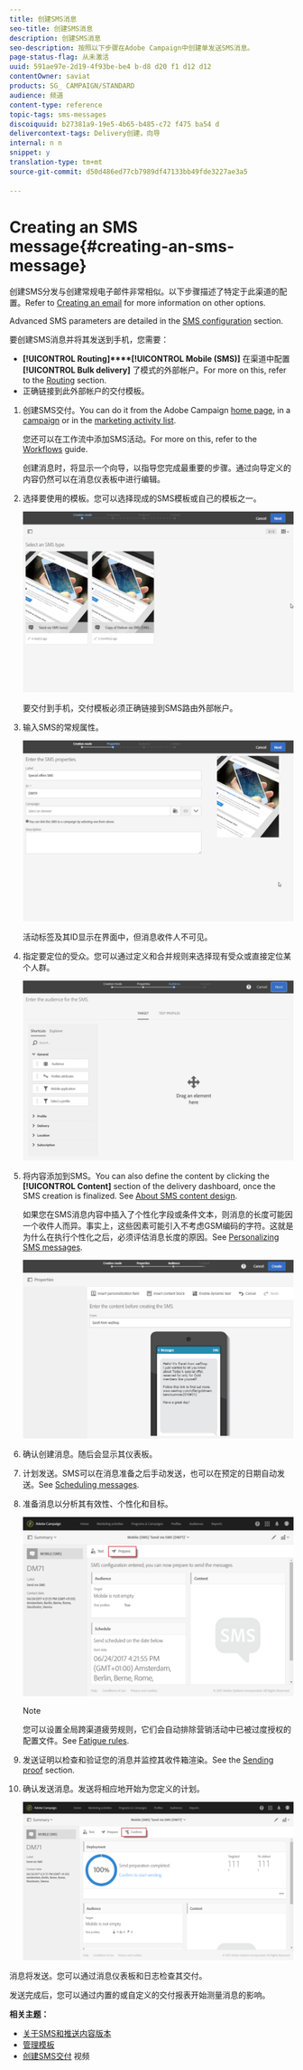 ```yaml
---
title: 创建SMS消息
seo-title: 创建SMS消息
description: 创建SMS消息
seo-description: 按照以下步骤在Adobe Campaign中创建单发送SMS消息。
page-status-flag: 从未激活
uuid: 591ae97e-2d19-4f93be-be4 b-d8 d20 f1 d12 d12
contentOwner: saviat
products: SG_ CAMPAIGN/STANDARD
audience: 频道
content-type: reference
topic-tags: sms-messages
discoiquuid: b27381a9-19e5-4b65-b485-c72 f475 ba54 d
delivercontext-tags: Delivery创建，向导
internal: n n
snippet: y
translation-type: tm+mt
source-git-commit: d50d486ed77cb7989df47133bb49fde3227ae3a5

---
```



# Creating an SMS message{#creating-an-sms-message}

创建SMS分发与创建常规电子邮件非常相似。以下步骤描述了特定于此渠道的配置。Refer to [Creating an email](../../channels/using/creating-an-email.md) for more information on other options.

Advanced SMS parameters are detailed in the [SMS configuration](../../administration/using/configuring-sms-channel.md) section.

要创建SMS消息并将其发送到手机，您需要：

* **[!UICONTROL Routing]****[!UICONTROL Mobile (SMS)]** 在渠道中配置 **[!UICONTROL Bulk delivery]** 了模式的外部帐户。For more on this, refer to the [Routing](../../administration/using/configuring-sms-channel.md#defining-an-sms-routing) section.
* 正确链接到此外部帐户的交付模板。

1. 创建SMS交付。You can do it from the Adobe Campaign [home page](../../start/using/interface-description.md#home-page), in a [campaign](../../start/using/marketing-activities.md#creating-a-marketing-activity) or in the [marketing activity list](../../start/using/programs-and-campaigns.md#creating-a-campaign).

   您还可以在工作流中添加SMS活动。For more on this, refer to the [Workflows](../../automating/using/sms-delivery.md) guide.

   创建消息时，将显示一个向导，以指导您完成最重要的步骤。通过向导定义的内容仍然可以在消息仪表板中进行编辑。

1. 选择要使用的模板。您可以选择现成的SMS模板或自己的模板之一。

   ![](assets/sms_creation_1.png)

   要交付到手机，交付模板必须正确链接到SMS路由外部帐户。

1. 输入SMS的常规属性。

   ![](assets/sms_creation_2.png)

   活动标签及其ID显示在界面中，但消息收件人不可见。

1. 指定要定位的受众。您可以通过定义和合并规则来选择现有受众或直接定位某个人群。

   ![](assets/sms_creation_3.png)

1. 将内容添加到SMS。You can also define the content by clicking the **[!UICONTROL Content]** section of the delivery dashboard, once the SMS creation is finalized. See [About SMS content design](../../designing/using/about-sms-and-push-content-design.md).

   如果您在SMS消息内容中插入了个性化字段或条件文本，则消息的长度可能因一个收件人而异。事实上，这些因素可能引入不考虑GSM编码的字符。这就是为什么在执行个性化之后，必须评估消息长度的原因。See [Personalizing SMS messages](../../channels/using/personalizing-sms-messages.md).

   ![](assets/sms_creation_4.png)

1. 确认创建消息。随后会显示其仪表板。
1. 计划发送。SMS可以在消息准备之后手动发送，也可以在预定的日期自动发送。See [Scheduling messages](../../sending/using/about-scheduling-messages.md).
1. 准备消息以分析其有效性、个性化和目标。

   ![](assets/sms_creation_6.png)

   >[!NOTE]
   >
   >您可以设置全局跨渠道疲劳规则，它们会自动排除营销活动中已被过度授权的配置文件。See [Fatigue rules](../../administration/using/fatigue-rules.md).

1. 发送证明以检查和验证您的消息并监控其收件箱渲染。See the [Sending proof](../../sending/using/managing-test-profiles-and-sending-proofs.md#sending-proofs) section.
1. 确认发送消息。发送将相应地开始为您定义的计划。

   ![](assets/sms_creation_7.png)

消息将发送。您可以通过消息仪表板和日志检查其交付。

发送完成后，您可以通过内置的或自定义的交付报表开始测量消息的影响。

**相关主题：**

* [关于SMS和推送内容版本](../../designing/using/about-sms-and-push-content-design.md)
* [管理模板](../../start/using/about-templates.md)
* [创建SMS交付](https://helpx.adobe.com/campaign/kt/acs/using/acs-creating-a-sms-delivery-feature-video-use.html) 视频


